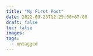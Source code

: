 ```yaml
---
title: "My First Post"
date: 2022-03-23T12:25:00+07:00
draft: false
toc: false
images:
tags:
  - untagged
---
```


